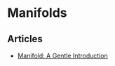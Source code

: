 # Manifolds

## Articles
- [Manifold: A Gentle Introduction](https://bjlkeng.github.io/posts/manifolds/)

